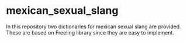 # mexican_sexual_slang
In this repository two dictionaries for mexican sexual slang are provided. These are based on Freeling library since they are easy to implement. 
